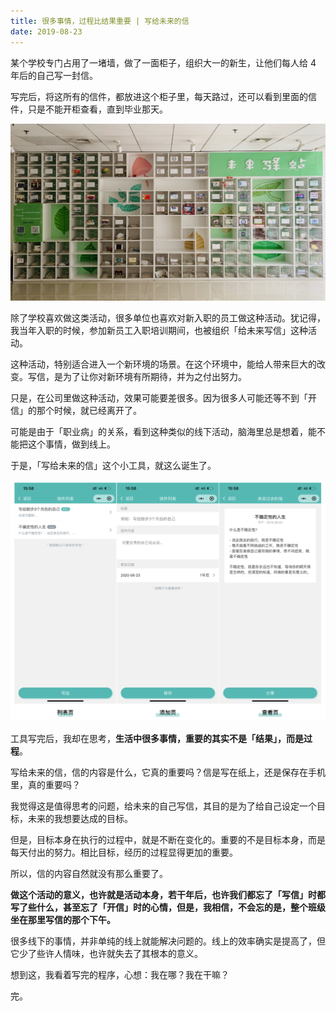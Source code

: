 ```yaml
---
title: 很多事情，过程比结果重要 | 写给未来的信
date: 2019-08-23
---
```


某个学校专门占用了一堵墙，做了一面柜子，组织大一的新生，让他们每人给 4 年后的自己写一封信。

写完后，将这所有的信件，都放进这个柜子里，每天路过，还可以看到里面的信件，只是不能开柜查看，直到毕业那天。

![](./_image/FullSizeRender-2.jpg)

除了学校喜欢做这类活动，很多单位也喜欢对新入职的员工做这种活动。犹记得，我当年入职的时候，参加新员工入职培训期间，也被组织「给未来写信」这种活动。

这种活动，特别适合进入一个新环境的场景。在这个环境中，能给人带来巨大的改变。写信，是为了让你对新环境有所期待，并为之付出努力。

只是，在公司里做这种活动，效果可能要差很多。因为很多人可能还等不到「开信」的那个时候，就已经离开了。

可能是由于「职业病」的关系，看到这种类似的线下活动，脑海里总是想着，能不能把这个事情，做到线上。

于是，「写给未来的信」这个小工具，就这么诞生了。

![](./_image/8E2EF2D5-DDF4-4BFA-AEDD-ACF784BB527D.png)

工具写完后，我却在思考，**生活中很多事情，重要的其实不是「结果」，而是过程**。

写给未来的信，信的内容是什么，它真的重要吗？信是写在纸上，还是保存在手机里，真的重要吗？

我觉得这是值得思考的问题，给未来的自己写信，其目的是为了给自己设定一个目标，未来的我想要达成的目标。

但是，目标本身在执行的过程中，就是不断在变化的。重要的不是目标本身，而是每天付出的努力。相比目标，经历的过程显得更加的重要。

所以，信的内容自然就没有那么重要了。

**做这个活动的意义，也许就是活动本身，若干年后，也许我们都忘了「写信」时都写了些什么，甚至忘了「开信」时的心情，但是，我相信，不会忘的是，整个班级坐在那里写信的那个下午。**

很多线下的事情，并非单纯的线上就能解决问题的。线上的效率确实是提高了，但它少了些许人情味，也许就失去了其根本的意义。

想到这，我看着写完的程序，心想：我在哪？我在干嘛？

完。